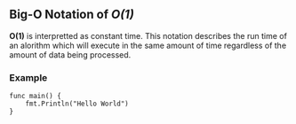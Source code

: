 ## Big-O Notation of *O(1)*

**O(1)** is interpretted as constant time. This notation describes the run time of an alorithm which will execute in the same amount of time regardless of the amount of data being processed.

### Example
```golang
func main() {
	fmt.Println("Hello World")
}
```